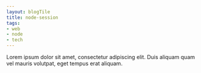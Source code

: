 ```yaml
---
layout: blogTile
title: node-session
tags:
- web
- node
- tech
---
```

Lorem ipsum dolor sit amet, consectetur adipiscing elit. Duis aliquam quam vel mauris volutpat, eget tempus erat aliquam. 